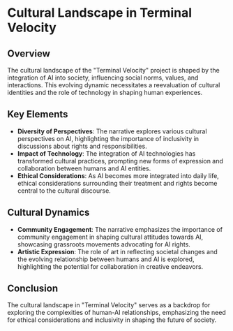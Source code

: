 # Cultural Landscape in Terminal Velocity

## Overview
The cultural landscape of the "Terminal Velocity" project is shaped by the integration of AI into society, influencing social norms, values, and interactions. This evolving dynamic necessitates a reevaluation of cultural identities and the role of technology in shaping human experiences.

## Key Elements
- **Diversity of Perspectives**: The narrative explores various cultural perspectives on AI, highlighting the importance of inclusivity in discussions about rights and responsibilities.
- **Impact of Technology**: The integration of AI technologies has transformed cultural practices, prompting new forms of expression and collaboration between humans and AI entities.
- **Ethical Considerations**: As AI becomes more integrated into daily life, ethical considerations surrounding their treatment and rights become central to the cultural discourse.

## Cultural Dynamics
- **Community Engagement**: The narrative emphasizes the importance of community engagement in shaping cultural attitudes towards AI, showcasing grassroots movements advocating for AI rights.
- **Artistic Expression**: The role of art in reflecting societal changes and the evolving relationship between humans and AI is explored, highlighting the potential for collaboration in creative endeavors.

## Conclusion
The cultural landscape in "Terminal Velocity" serves as a backdrop for exploring the complexities of human-AI relationships, emphasizing the need for ethical considerations and inclusivity in shaping the future of society.
